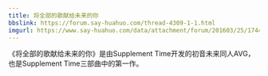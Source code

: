 ```yaml
---
title: 将全部的歌献给未来的你
bbslink: https://forum.say-huahuo.com/thread-4309-1-1.html
imgurl: https://www.say-huahuo.com/data/attachment/forum/201603/25/174426y2no969k2n5v4knk.jpg
---
```


《将全部的歌献给未来的你》是由Supplement Time开发的初音未来同人AVG，也是Supplement Time三部曲中的第一作。<!--more-->
